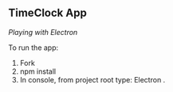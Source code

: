 ## TimeClock App
_Playing with Electron_

To run the app:
  1. Fork
  2. npm install
  3. In console, from project root type: Electron .
